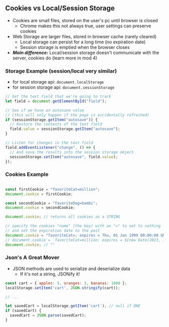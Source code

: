 ## Cookies vs Local/Session Storage

- Cookies are small files, stored on the user's pc until browser is closed
  - Chrome makes this not always true, user settings can preserve cookies
- Web Storage are larger files, stored in browser cache (rarely cleared)
  - Local storage can persist for a long time (no expiration date)
  - Session storage is emptied when the browser closes
- **_Main difference:_** Local/session storage doesn't communicate with the server, cookies do (learn more in mod 4)

### Storage Example (session/local very similar)
- for local storage api: `document.localStorage`
- for session storage api: `document.sessionStorage`
```js
// Get the text field that we're going to track
let field = document.getElementById("field");

// See if we have an autosave value
// (this will only happen if the page is accidentally refreshed)
if (sessionStorage.getItem("autosave")) {
  // Restore the contents of the text field
  field.value = sessionStorage.getItem("autosave");
}

// Listen for changes in the text field
field.addEventListener("change", () => {
  // And save the results into the session storage object
  sessionStorage.setItem("autosave", field.value);
});
```

### Cookies Example
```js

const firstCookie = "favoriteCat=million";
document.cookie = firstCookie;

const secondCookie = "favoriteDog=bambi";
document.cookie = secondCookie;

document.cookie; // returns all cookies as a STRING

// specify the cookies "name" (the key) with an "=" to set to nothing
// and set the expiration date to the past
document.cookie = "favoriteCat=; expires = Thu, 01 Jan 1999 00:00:00 GMT"; //expired and removed
// document.cookie = `favoriteCat=million; expires = ${new Date(2023, 1, 1).toUTCString()}`; //expires next year
document.cookie; // ""
```

### Json's A Great Mover

- JSON methods are used to serialize and deserialize data
  - If it's not a string, JSONify it!

```js
const cart = { apples: 5, oranges: 3, bananas: 1000 };
localStorage.setItem('cart', JSON.stringify(cart));

// ...

let savedCart = localStorage.getItem('cart'); // null if DNE
if (savedCart) {
  savedCart = JSON.parse(savedCart);
}
```